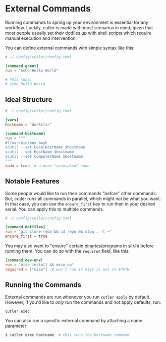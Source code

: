 # External Commands

Running commands to spring up your environment is essential for any workflow. Luckily, cutler is made with most scenarios in mind, given that most people usually set their dotfiles up with shell scripts which require manual execution and intervention.

You can define external commands with simple syntax like this:

```toml
# ~/.config/cutler/config.toml

[command.greet]
run = "echo Hello World"

# This runs:
# echo Hello World
```

## Ideal Structure

```toml
# ~/.config/cutler/config.toml

[vars]
hostname = "darkstar"

[command.hostname]
run = """
#!/usr/bin/env bash
scutil --set LocalHostName $hostname
scutil --set HostName $hostname
scutil --set ComputerName $hostname
"""
sudo = true  # a more "annotated" sudo
```

## Notable Features

Some people would like to run their commands "before" other commands. But, cutler runs all commands in parallel, which might not be what you want. In that case, you can use the `ensure_first` key to run then in your desired serial. You can apply this to multiple commands.

```toml
# ~/.config/cutler/config.toml

[command.dotfiles]
run = "git clone repo && cd repo && stow . -t ~"
ensure_first = true
```

You may also want to "ensure" certain binaries/programs in `$PATH` before running them. You can do so with the `required` field, like this:

```toml
[command.dev-env]
run = "mise install && mise up"
required = ["mise"]  # won't run if mise is not in $PATH
```

## Running the Commands

External commands are run whenever you run `cutler apply` by default. However, if you'd like to _only_ run the commands and not apply defaults, run:

```bash
cutler exec
```

You can also run a specific external command by attaching a name parameter:

```bash
$ cutler exec hostname  # this runs the hostname command
```
